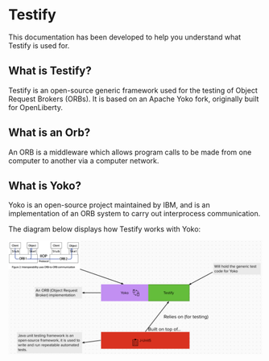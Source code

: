 # Testify

This documentation has been developed to help you understand what Testify is used for.

## What is Testify?

Testify is an open-source generic framework used for the testing of Object Request Brokers (ORBs). It is based on an Apache Yoko fork, originally built for OpenLiberty. 

## What is an Orb?

An ORB is a middleware which allows program calls to be made from one computer to another via a computer network. 

## What is Yoko?

Yoko is an open-source project maintained by IBM, and is an implementation of an ORB system to carry out interprocess communication. 

The diagram below displays how Testify works with Yoko:


![Yoko Diagram](../images/yoko_architecture.png)